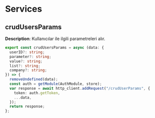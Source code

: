 # Services

## crudUsersParams

**Description**: Kullanıcılar ile ilgili parametreleri alır.



```ts
export const crudUsersParams = async (data: {
  userID?: string;
  parameter?: string;
  value?: string;
  list?: string;
  company?: string;
}) => {
  removeUndefined(data);
  const auth = getModule(AuthModule, store);
  var response = await http_client.addRequest("/crudUserParams", {
    token: auth.getToken,
    ...data,
  });
  return response;
};
```
